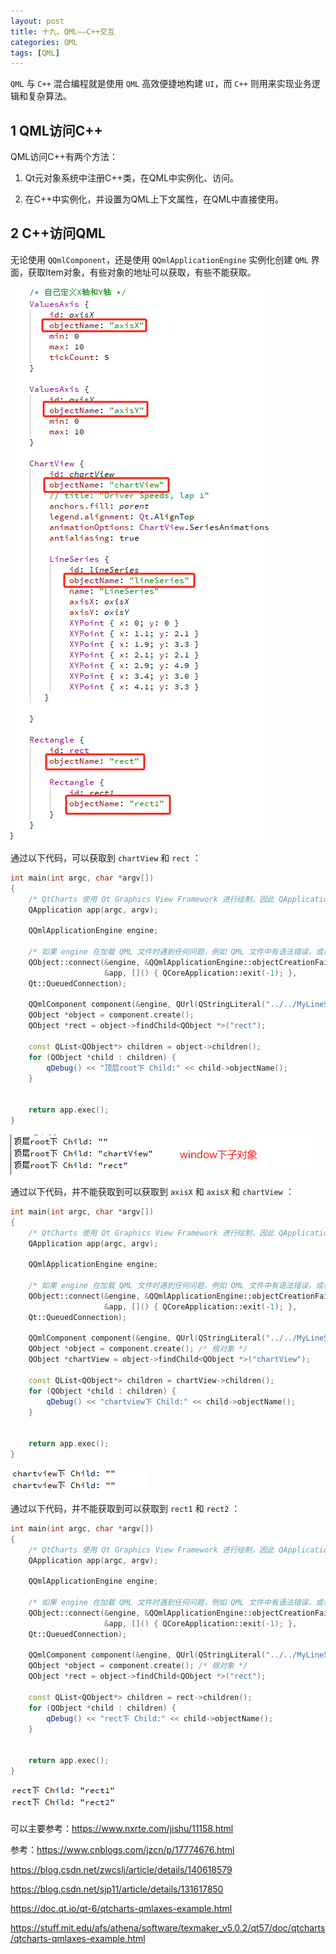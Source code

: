 ```yaml
---
layout: post
title: 十九、QML——C++交互
categories: QML
tags: [QML]
---
```


`QML` 与 `C++` 混合编程就是使用 `QML` 高效便捷地构建 `UI`，而 `C++` 则用来实现业务逻辑和复杂算法。

## 1 QML访问C++

QML访问C++有两个方法：

1. Qt元对象系统中注册C++类，在QML中实例化、访问。

2. 在C++中实例化，并设置为QML上下文属性，在QML中直接使用。

## 2 C++访问QML

无论使用 `QQmlComponent`，还是使用 `QQmlApplicationEngine` 实例化创建 `QML` 界面，获取Item对象，有些对象的地址可以获取，有些不能获取。

![alt text](image.png)

通过以下代码，可以获取到 `chartView` 和 `rect` ：

```c++
int main(int argc, char *argv[])
{
    /* QtCharts 使用 Qt Graphics View Framework 进行绘制，因此 QApplication一定要被使用，而不是 QGuiApplication */
    QApplication app(argc, argv);

    QQmlApplicationEngine engine;

    /* 如果 engine 在加载 QML 文件时遇到任何问题，例如 QML 文件中有语法错误，或者无法加载所需的组件，那么会发射 objectCreationFailed 信号。 */
    QObject::connect(&engine, &QQmlApplicationEngine::objectCreationFailed,
                     &app, []() { QCoreApplication::exit(-1); },
    Qt::QueuedConnection);

    QQmlComponent component(&engine, QUrl(QStringLiteral("../../MyLineSeries.qml")));
    QObject *object = component.create();
    QObject *rect = object->findChild<QObject *>("rect");

    const QList<QObject*> children = object->children();
    for (QObject *child : children) {
        qDebug() << "顶层root下 Child:" << child->objectName();
    }


    return app.exec();
}
```

![alt text](image-1.png)


通过以下代码，并不能获取到可以获取到 `axisX` 和 `axisX` 和 `chartView` ：

```c++
int main(int argc, char *argv[])
{
    /* QtCharts 使用 Qt Graphics View Framework 进行绘制，因此 QApplication一定要被使用，而不是 QGuiApplication */
    QApplication app(argc, argv);

    QQmlApplicationEngine engine;

    /* 如果 engine 在加载 QML 文件时遇到任何问题，例如 QML 文件中有语法错误，或者无法加载所需的组件，那么会发射 objectCreationFailed 信号。 */
    QObject::connect(&engine, &QQmlApplicationEngine::objectCreationFailed,
                     &app, []() { QCoreApplication::exit(-1); },
    Qt::QueuedConnection);

    QQmlComponent component(&engine, QUrl(QStringLiteral("../../MyLineSeries.qml")));
    QObject *object = component.create(); /* 根对象 */
    QObject *chartView = object->findChild<QObject *>("chartView");

    const QList<QObject*> children = chartView->children();
    for (QObject *child : children) {
        qDebug() << "chartview下 Child:" << child->objectName();
    }


    return app.exec();
}
```

![alt text](image-2.png)

通过以下代码，并不能获取到可以获取到 `rect1` 和 `rect2` ：

```c++
int main(int argc, char *argv[])
{
    /* QtCharts 使用 Qt Graphics View Framework 进行绘制，因此 QApplication一定要被使用，而不是 QGuiApplication */
    QApplication app(argc, argv);

    QQmlApplicationEngine engine;

    /* 如果 engine 在加载 QML 文件时遇到任何问题，例如 QML 文件中有语法错误，或者无法加载所需的组件，那么会发射 objectCreationFailed 信号。 */
    QObject::connect(&engine, &QQmlApplicationEngine::objectCreationFailed,
                     &app, []() { QCoreApplication::exit(-1); },
    Qt::QueuedConnection);

    QQmlComponent component(&engine, QUrl(QStringLiteral("../../MyLineSeries.qml")));
    QObject *object = component.create(); /* 根对象 */
    QObject *rect = object->findChild<QObject *>("rect");

    const QList<QObject*> children = rect->children();
    for (QObject *child : children) {
        qDebug() << "rect下 Child:" << child->objectName();
    }


    return app.exec();
}
```

![alt text](image-3.png)

可以主要参考：https://www.nxrte.com/jishu/11158.html

参考：https://www.cnblogs.com/jzcn/p/17774676.html

https://blog.csdn.net/zwcslj/article/details/140618579

https://blog.csdn.net/sjp11/article/details/131617850

https://doc.qt.io/qt-6/qtcharts-qmlaxes-example.html

https://stuff.mit.edu/afs/athena/software/texmaker_v5.0.2/qt57/doc/qtcharts/qtcharts-qmlaxes-example.html